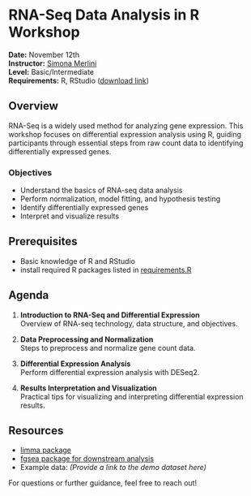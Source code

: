 # RNA-Seq Data Analysis in R Workshop

**Date:** November 12th  
**Instructor:** [Simona Merlini](https://merlinis12.github.io/merlinisimona.github.io/)  
**Level:** Basic/Intermediate  
**Requirements:** R, RStudio ([download link](https://rstudio-education.github.io/hopr/starting.html))  

## Overview
RNA-Seq is a widely used method for analyzing gene expression. This workshop focuses on differential expression analysis using R, guiding participants through essential steps from raw count data to identifying differentially expressed genes.

### Objectives
- Understand the basics of RNA-seq data analysis
- Perform normalization, model fitting, and hypothesis testing
- Identify differentially expressed genes
- Interpret and visualize results

## Prerequisites
- Basic knowledge of R and RStudio
- install required R packages listed in [requirements.R](https://github.com/merlinis12/RNA-Seq-Data-Analysis-in-R/blob/main/requirements.R)


## Agenda
1. **Introduction to RNA-Seq and Differential Expression**  
   Overview of RNA-seq technology, data structure, and objectives.

2. **Data Preprocessing and Normalization**  
   Steps to preprocess and normalize gene count data.

3. **Differential Expression Analysis**  
   Perform differential expression analysis with DESeq2.

4. **Results Interpretation and Visualization**  
   Practical tips for visualizing and interpreting differential expression results.

## Resources
- [limma package](https://bioconductor.org/packages/release/bioc/html/limma.html)
- [fgsea package for downstream analysis](https://bioconductor.org/packages/release/bioc/html/fgsea.html)
- Example data: *(Provide a link to the demo dataset here)*

For questions or further guidance, feel free to reach out!
